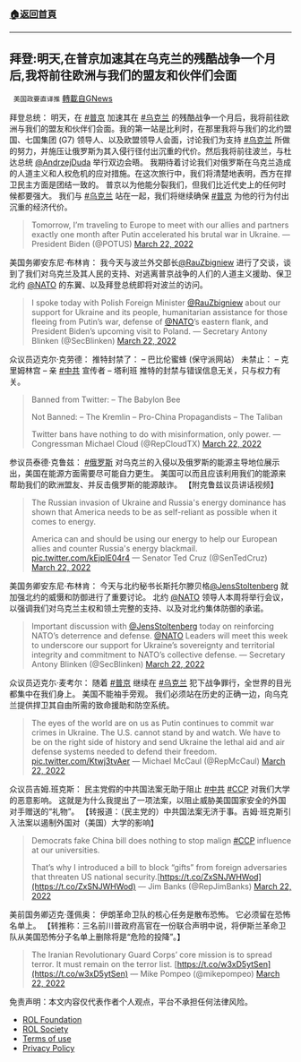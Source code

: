###  [:house:返回首頁](https://github.com/ourhimalayas/txt)
---


## 拜登:明天,在普京加速其在乌克兰的残酷战争一个月后,我将前往欧洲与我们的盟友和伙伴们会面
` 美国政要直译推` [轉載自GNews](https://gnews.org/zh-hans/2214316/)

拜登总统： 明天，在 [#普京](https://gettr.com/hashtag/%23%E6%99%AE%E4%BA%AC) 加速其在 [#乌克兰](https://gettr.com/hashtag/%23%E4%B9%8C%E5%85%8B%E5%85%B0) 的残酷战争一个月后，我将前往欧洲与我们的盟友和伙伴们会面。我的第一站是比利时，在那里我将与我们的北约盟国、七国集团 (G7) 领导人、以及欧盟领导人会面，讨论我们为支持 [#乌克兰](https://gettr.com/hashtag/%23%E4%B9%8C%E5%85%8B%E5%85%B0) 所做的努力，并施压让俄罗斯为其入侵行径付出沉重的代价。然后我将前往波兰，与杜达总统 [@AndrzejDuda](https://gettr.com/user/AndrzejDuda) 举行双边会晤。 我期待着讨论我们对俄罗斯在乌克兰造成的人道主义和人权危机的应对措施。在这次旅行中，我们将清楚地表明，西方在捍卫民主方面是团结一致的。 普京以为他能分裂我们，但我们比近代史上的任何时候都要强大。 我们与 [#乌克兰](https://gettr.com/hashtag/%23%E4%B9%8C%E5%85%8B%E5%85%B0) 站在一起，我们将继续确保 [#普京](https://gettr.com/hashtag/%23%E6%99%AE%E4%BA%AC) 为他的行为付出沉重的经济代价。



> Tomorrow, I’m traveling to Europe to meet with our allies and partners exactly one month after Putin accelerated his brutal war in Ukraine.
> — President Biden (@POTUS) [March 22, 2022](https://twitter.com/POTUS/status/1506340341309390860?ref_src=twsrc%5Etfw)



美国务卿安东尼·布林肯： 我今天与波兰外交部长[@RauZbigniew](https://twitter.com/RauZbigniew) 进行了交谈，谈到了我们对乌克兰及其人民的支持、对逃离普京战争的人们的人道主义援助、保卫北约 [@NATO](https://twitter.com/NATO) 的东翼、以及拜登总统即将对波兰的访问。



> I spoke today with Polish Foreign Minister [@RauZbigniew](https://twitter.com/RauZbigniew?ref_src=twsrc%5Etfw) about our support for Ukraine and its people, humanitarian assistance for those fleeing from Putin’s war, defense of [@NATO](https://twitter.com/NATO?ref_src=twsrc%5Etfw)’s eastern flank, and President Biden’s upcoming visit to Poland.
> — Secretary Antony Blinken (@SecBlinken) [March 22, 2022](https://twitter.com/SecBlinken/status/1506351806816862209?ref_src=twsrc%5Etfw)



众议员迈克尔·克劳德： 推特封禁了： – 巴比伦蜜蜂 (保守派网站） 未禁止： – 克里姆林宫 – 亲 [#中共](https://twitter.com/hashtag/%E4%B8%AD%E5%85%B1?src=hashtag_click) 宣传者 – 塔利班 推特的封禁与错误信息无关，只与权力有关。



> Banned from Twitter:
> – The Babylon Bee
> 
> Not Banned:
> – The Kremlin
> – Pro-China Propagandists
> – The Taliban
> 
> Twitter bans have nothing to do with misinformation, only power.
> — Congressman Michael Cloud (@RepCloudTX) [March 22, 2022](https://twitter.com/RepCloudTX/status/1506294405178834951?ref_src=twsrc%5Etfw)



参议员泰德·克鲁兹： [#俄罗斯](https://twitter.com/hashtag/%E4%BF%84%E7%BD%97%E6%96%AF?src=hashtag_click) 对乌克兰的入侵以及俄罗斯的能源主导地位展示出，美国在能源方面需要尽可能自力更生。 美国可以而且应该利用我们的能源来帮助我们的欧洲盟友、并反击俄罗斯的能源敲诈。 【附克鲁兹议员讲话视频】



> The Russian invasion of Ukraine and Russia's energy dominance has shown that America needs to be as self-reliant as possible when it comes to energy.
>  
> America can and should be using our energy to help our European allies and counter Russia's energy blackmail. [pic.twitter.com/kEjpIE04r4](https://t.co/kEjpIE04r4)
> — Senator Ted Cruz (@SenTedCruz) [March 22, 2022](https://twitter.com/SenTedCruz/status/1506333709116522496?ref_src=twsrc%5Etfw)



美国务卿安东尼·布林肯： 今天与北约秘书长斯托尔滕贝格[@JensStoltenberg](https://twitter.com/jensstoltenberg) 就加强北约的威慑和防御进行了重要讨论。 北约 [@NATO](https://twitter.com/NATO) 领导人本周将举行会议，以强调我们对乌克兰主权和领土完整的支持、以及对北约集体防御的承诺。



> Important discussion with [@JensStoltenberg](https://twitter.com/jensstoltenberg?ref_src=twsrc%5Etfw) today on reinforcing NATO’s deterrence and defense. [@NATO](https://twitter.com/NATO?ref_src=twsrc%5Etfw) Leaders will meet this week to underscore our support for Ukraine’s sovereignty and territorial integrity and commitment to NATO’s collective defense.
> — Secretary Antony Blinken (@SecBlinken) [March 22, 2022](https://twitter.com/SecBlinken/status/1506362570357284871?ref_src=twsrc%5Etfw)



众议员迈克尓·麦考尔： 随着 [#普京](https://twitter.com/hashtag/%E6%99%AE%E4%BA%AC?src=hashtag_click) 继续在 [#乌克兰](https://twitter.com/hashtag/%E4%B9%8C%E5%85%8B%E5%85%B0?src=hashtag_click) 犯下战争罪行，全世界的目光都集中在我们身上。 美国不能袖手旁观。 我们必须站在历史的正确一边，向乌克兰提供捍卫其自由所需的致命援助和防空系统。



> The eyes of the world are on us as Putin continues to commit war crimes in Ukraine. The U.S. cannot stand by and watch. We have to be on the right side of history and send Ukraine the lethal aid and air defense systems needed to defend their freedom. [pic.twitter.com/Ktwj3tvAer](https://t.co/Ktwj3tvAer)
> — Michael McCaul (@RepMcCaul) [March 22, 2022](https://twitter.com/RepMcCaul/status/1506363244008677386?ref_src=twsrc%5Etfw)



众议员吉姆.班克斯： 民主党假的中共国法案无助于阻止 [#中共](https://twitter.com/hashtag/%E4%B8%AD%E5%85%B1?src=hashtag_click) [#CCP](https://twitter.com/hashtag/CCP?src=hashtag_click) 对我们大学的恶意影响。 这就是为什么我提出了一项法案，以阻止威胁美国国家安全的外国对手赠送的“礼物”。 【转报道：（民主党的）中共国法案无济于事。吉姆·班克斯引入法案以遏制外国对（美国）大学的影响】



> Democrats fake China bill does nothing to stop malign [#CCP](https://twitter.com/hashtag/CCP?src=hash&amp;ref_src=twsrc%5Etfw) influence at our universities. 
> 
> That’s why I introduced a bill to block “gifts” from foreign adversaries that threaten US national security.[https://t.co/ZxSNJWHWod](https://t.co/ZxSNJWHWod)
> — Jim Banks (@RepJimBanks) [March 22, 2022](https://twitter.com/RepJimBanks/status/1506357666997800968?ref_src=twsrc%5Etfw)



美前国务卿迈克·蓬佩奥： 伊朗革命卫队的核心任务是散布恐怖。 它必须留在恐怖名单上。 【转推称：三名前川普政府高官在一份联合声明中说，将伊斯兰革命卫队从美国恐怖分子名单上删除将是“危险的投降”。】



> The Iranian Revolutionary Guard Corps’ core mission is to spread terror.
> It must remain on the terror list. [https://t.co/w3xD5ytSen](https://t.co/w3xD5ytSen)
> — Mike Pompeo (@mikepompeo) [March 22, 2022](https://twitter.com/mikepompeo/status/1506418472082886663?ref_src=twsrc%5Etfw)



 

免责声明：本文内容仅代表作者个人观点，平台不承担任何法律风险。

- [ROL Foundation](https://rolfoundation.org/)
- [ROL Society](https://rolsociety.org/)
- [Terms of use](https://gnews.org/terms-of-use-3/)
- [Privacy Policy](https://gnews.org/privacy-policy/)

